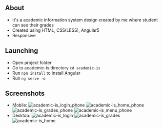 ## About
* It's a academic information system design created by me where student can see their grades
* Created using HTML, CSS(LESS), Angular5
* Responsive

## Launching
* Open project folder
* Go to academic-is directory `cd academic-is`
* Run  `npm install` to install Angular
* Run `ng serve -o`

## Screenshots
* Mobile:
![academic-is_login_phone](https://user-images.githubusercontent.com/17141606/40874827-3eede426-667d-11e8-8e24-98fa115d6c13.PNG)
![academic-is_home_phone](https://user-images.githubusercontent.com/17141606/40874828-3f06ef8e-667d-11e8-890a-c8c71c20d71e.PNG)
![academic-is_grades_phone](https://user-images.githubusercontent.com/17141606/40874829-3f256112-667d-11e8-8bb2-322beaff8679.PNG)
![academic-is_menu_phone](https://user-images.githubusercontent.com/17141606/40874830-3f4b2cbc-667d-11e8-974f-1a3612beabaf.PNG)
* Desktop:
![academic-is_login](https://user-images.githubusercontent.com/17141606/40874819-107fc3e8-667d-11e8-81ca-6b2c1d9b1022.PNG)
![academic-is_grades](https://user-images.githubusercontent.com/17141606/40874820-10a6fd6e-667d-11e8-866a-f5152ec07ac8.PNG)
![academic-is_home](https://user-images.githubusercontent.com/17141606/40874821-10c98c08-667d-11e8-85ce-12d851802366.PNG)
